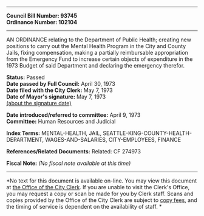 * * * * *  
  
**Council Bill Number: [](#h0)[](#h2)93745**   
**Ordinance Number: 102104**  
  
* * * * *  
  
AN ORDINANCE relating to the Department of Public Health; creating new positions to carry out the Mental Health Program in the City and County Jails, fixing compensation, making a partially reimbursable appropriation from the Emergency Fund to increase certain objects of expenditure in the 1973 Budget of said Department and declaring the emergency therefor.  
  
**Status:** Passed   
**Date passed by Full Council:** April 30, 1973   
**Date filed with the City Clerk:** May 7, 1973   
**Date of Mayor's signature:** May 7, 1973   
[(about the signature date)](/~public/approvaldate.htm)   
  
  
**Date introduced/referred to committee:** April 9, 1973   
**Committee:** Human Resources and Judicial   
  
**Index Terms:** MENTAL-HEALTH, JAIL, SEATTLE-KING-COUNTY-HEALTH-DEPARTMENT, WAGES-AND-SALARIES, CITY-EMPLOYEES, FINANCE  
  
**References/Related Documents:** Related: CF 274973  
  
**Fiscal Note:** *(No fiscal note available at this time)*  
  
* * * * *  
  
*No text for this document is available on-line. You may view this document at [the Office of the City Clerk](http://www.seattle.gov/leg/clerk/contactUs.htm). If you are unable to visit the Clerk's Office, you may request a copy or scan be made for you by Clerk staff. Scans and copies provided by the Office of the City Clerk are subject to [copy fees](http://clerk.seattle.gov/~public/clerkfees.htm), and the timing of service is dependent on the availability of staff. *  
  
  
